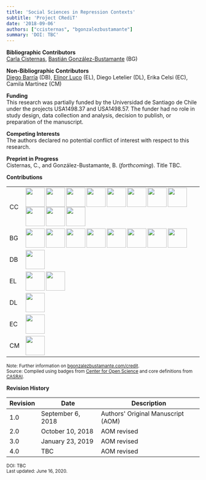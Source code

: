 ```yaml
---
title: 'Social Sciences in Repression Contexts'
subtitle: 'Project CRediT'
date: '2018-09-06'
authors: ["ccisternas", "bgonzalezbustamante"]
summary: 'DOI: TBC'
---
```


**Bibliographic Contributors** <br />
[Carla Cisternas](../../authors/ccisternas), [Bastián González-Bustamante](../../) (BG)

**Non-Bibliographic Contributors** <br />
[Diego Barría](../../authors/dbarria) (DB), [Elinor Luco](../../authors/eluco) (EL), Diego Letelier (DL), Erika Celsi (EC), Camila Martínez (CM)

**Funding** <br />
This research was partially funded by the Universidad de Santiago de Chile under the projects USA1498.37 and USA1498.57. The funder had no role in study design, data collection and analysis, decision to publish, or preparation of the manuscript.

**Competing Interests** <br />
The authors declared no potential conflict of interest with respect to this research.

**Preprint in Progress** <br />
Cisternas, C., and González-Bustamante, B. (*forthcoming*). Title TBC. <br />

**Contributions**

| | |
|---|---|
| CC | [<img src="../conceptualization.png" align="left" width="50" />](../conceptualization.png) [<img src="../data_curation.png" align="left" width="50" />](../data_curation.png) [<img src="../formal_analysis.png" align="left" width="50" />](../formal_analysis.png) [<img src="../methodology.png" align="left" width="50" />](../methodology.png) [<img src="../project_administration.png" align="left" width="50" />](../project_administration.png) [<img src="../resources.png" align="left" width="50" />](../resources.png) [<img src="../supervision.png" align="left" width="50" />](../supervision.png) [<img src="../testing.png" align="left" width="50" />](../testing.png) [<img src="../data_visualization.png" align="left" width="50" />](../data_visualization.png) [<img src="../writing_initial_draft.png" align="left" width="50" />](../writing_initial_draft.png) [<img src="../writing_review.png" align="left" width="50" />](../writing_review.png) |
| BG | [<img src="../conceptualization.png" align="left" width="50" />](../conceptualization.png) [<img src="../formal_analysis.png" align="left" width="50" />](../formal_analysis.png) [<img src="../methodology.png" align="left" width="50" />](../methodology.png) [<img src="../project_administration.png" align="left" width="50" />](../project_administration.png) [<img src="../computation.png" align="left" width="50" />](../computation.png) [<img src="../data_visualization.png" align="left" width="50" />](../data_visualization.png) [<img src="../writing_initial_draft.png" align="left" width="50" />](../writing_initial_draft.png) [<img src="../writing_review.png" align="left" width="50" />](../writing_review.png) |
| DB | [<img src="../funding_acquisition.png" align="left" width="50" />](../funding_acquisition.png) |
| EL | [<img src="../investigation.png" align="left" width="50" />](../investigation.png) [<img src="../supervision.png" align="left" width="50" />](../supervision.png) |
| DL | [<img src="../investigation.png" align="left" width="50" />](../investigation.png) |
| EC | [<img src="../investigation.png" align="left" width="50" />](../investigation.png) |
| CM | [<img src="../investigation.png" align="left" width="50" />](../investigation.png) |

<small>Note: Further information on [bgonzalezbustamante.com/credit](../).</small><br />
<small>Source: Compiled using badges from [Center for Open Science](https://github.com/CenterForOpenScience/open_research_badges) and core definitions from [CASRAI](https://casrai.org/credit/).</small><br />

**Revision History**

| Revision | Date | Description |
|---|---|---|
| 1.0 | September 6, 2018 | Authors' Original Manuscript (AOM)|
| 2.0 | October 10, 2018 | AOM revised |
| 3.0 | January 23, 2019 | AOM revised |
| 4.0 | TBC | AOM revised |

<small>DOI: TBC</small><br />
<small>Last updated: June 16, 2020.</small>
